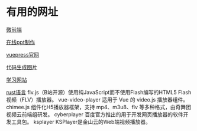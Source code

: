 # 有用的网址

[微前端](https://zh-hans.single-spa.js.org/docs/migrating-existing-spas)

[在线ppt制作](https://onedrive.live.com/)

[vuepress官网](https://vuepress.vuejs.org/zh/)

[代码生成图片](https://carbon.now.sh/)

[学习网站](https://devdocs.io/)

[rust语言](http://rust.p2hp.com/learn/get-started)
flv.js（B站开源）使用纯JavaScript而不使用Flash编写的HTML5 Flash视频（FLV）播放器。
vue-video-player 适用于 Vue 的 video.js 播放器组件。
chimee.js 组件化H5播放器框架，支持 mp4、m3u8、flv 等多种格式，由奇舞团视频云前端组研发。
cyberplayer 百度官方推出的用于开发网页播放器的软件开发工具包。
ksplayer KSPlayer是金山云的Web端视频播放器。
 